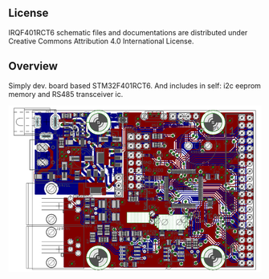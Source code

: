 License
-------

IRQF401RCT6 schematic files and documentations are distributed under 
Creative Commons Attribution 4.0 International License.

Overview
--------
Simply dev. board based STM32F401RCT6. And includes in self: i2c eeprom memory and RS485 transceiver ic.

![PCB image][IRQF401RCT6v1.002.revB]

[IRQF401RCT6v1.002.revB]: https://github.com/aemeltsev/IRQF401RCT6/blob/master/doc/IRQF401RCT6v1.002.revB.png
